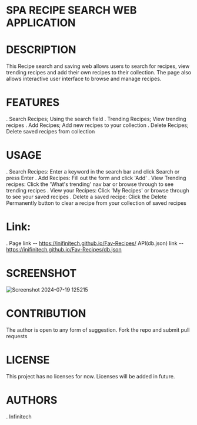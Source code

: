 # SPA RECIPE SEARCH WEB APPLICATION

# DESCRIPTION
This Recipe search and saving web allows users to search for recipes, view trending recipes and add their own recipes to their collection. The page also allows interactive user interface to browse and manage recipes.


# FEATURES
. Search Recipes; Using the search field
. Trending Recipes; View trending recipes
. Add Recipes; Add new recipes to your collection
. Delete Recipes; Delete saved recipes from collection
 

# USAGE
. Search Recipes: Enter a keyword in the search bar and click Search or press Enter
. Add Recipes: Fill out the form and click 'Add'
. View Trending recipes: Click the 'What's trending' nav bar or browse through to see trending recipes
. View your Recipes: Click 'My Recipes' or browse through to see your saved recipes
. Delete a saved recipe: Click the Delete Permanently button to clear a recipe from your collection of saved recipes
# Link: 
. Page link --  https://inifinitech.github.io/Fav-Recipes/  API(db.json) link --  https://inifinitech.github.io/Fav-Recipes/db.json


# SCREENSHOT
![Screenshot 2024-07-19 125215](https://github.com/user-attachments/assets/79e6db8b-a91b-41d1-9ed4-c4702127751c)



# CONTRIBUTION
The author is open to any form of suggestion. Fork the repo and submit pull requests


# LICENSE
This project has no licenses for now. Licenses will be added in future.


# AUTHORS
. Infinitech
